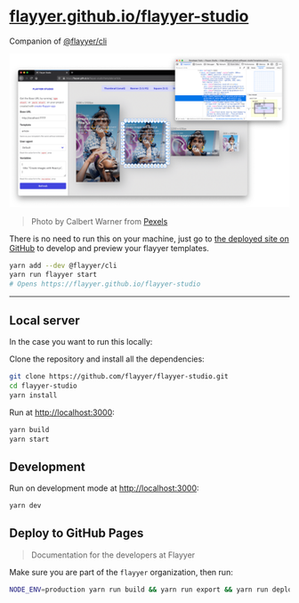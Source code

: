 # [flayyer.github.io/flayyer-studio](https://flayyer.github.io/flayyer-studio)

Companion of [@flayyer/cli](https://github.com/flayyer/flayyer-cli)

[![screenshot of the UI](./.github/screenshot.png)](https://flayyer.github.io/flayyer-studio)

> Photo by Calbert Warner from [Pexels](https://www.pexels.com/photo/woman-above-man-2889943/)

There is no need to run this on your machine, just go to [the deployed site on GitHub](flayyer.github.io/flayyer-studio) to develop and preview your flayyer templates.

```sh
yarn add --dev @flayyer/cli
yarn run flayyer start
# Opens https://flayyer.github.io/flayyer-studio
```

---

## Local server

In the case you want to run this locally:

Clone the repository and install all the dependencies:

```sh
git clone https://github.com/flayyer/flayyer-studio.git
cd flayyer-studio
yarn install
```

Run at [http://localhost:3000](http://localhost:3000):

```sh
yarn build
yarn start
```

## Development

Run on development mode at [http://localhost:3000](http://localhost:3000):

```sh
yarn dev
```

## Deploy to GitHub Pages

> Documentation for the developers at Flayyer

Make sure you are part of the `flayyer` organization, then run:

```sh
NODE_ENV=production yarn run build && yarn run export && yarn run deploy
```
